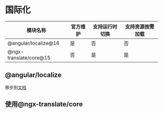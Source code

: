 # 国际化

| 模块名称               | 官方维护 | 支持运行时切换 | 支持资源按需加载 |
| ---------------------- | -------- | -------------- | ---------------- |
| @angular/localize@16   | 是       | 否             | 否               |
| @ngx-translate/core@15 | 否       | 是             | 是               |

## @angular/localize

移步到[文档](https://angular.cn/guide/i18n-common-add-package)

## 使用@ngx-translate/core
